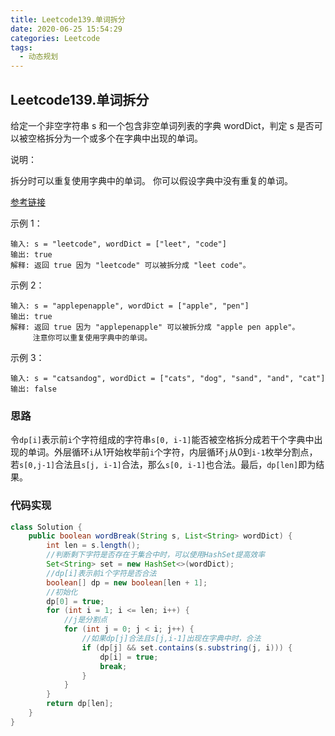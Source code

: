 ```yaml
---
title: Leetcode139.单词拆分
date: 2020-06-25 15:54:29
categories: Leetcode
tags:
  - 动态规划
---
```


## Leetcode139.单词拆分

给定一个非空字符串 s 和一个包含非空单词列表的字典 wordDict，判定 s 是否可以被空格拆分为一个或多个在字典中出现的单词。

说明：

拆分时可以重复使用字典中的单词。
你可以假设字典中没有重复的单词。

[参考链接](https://leetcode-cn.com/problems/word-break/)

<!--more-->

示例 1：

```
输入: s = "leetcode", wordDict = ["leet", "code"]
输出: true
解释: 返回 true 因为 "leetcode" 可以被拆分成 "leet code"。
```



示例 2：

```
输入: s = "applepenapple", wordDict = ["apple", "pen"]
输出: true
解释: 返回 true 因为 "applepenapple" 可以被拆分成 "apple pen apple"。
     注意你可以重复使用字典中的单词。
```



示例 3：

```
输入: s = "catsandog", wordDict = ["cats", "dog", "sand", "and", "cat"]
输出: false
```



### 思路

令`dp[i]`表示前`i`个字符组成的字符串`s[0, i-1]`能否被空格拆分成若干个字典中出现的单词。外层循环`i`从1开始枚举前`i`个字符，内层循环`j`从0到`i-1`枚举分割点，若`s[0,j-1]`合法且`s[j, i-1]`合法，那么`s[0, i-1]`也合法。最后，`dp[len]`即为结果。



### 代码实现

```java
class Solution {
    public boolean wordBreak(String s, List<String> wordDict) {
        int len = s.length();
        //判断剩下字符是否存在于集合中时，可以使用HashSet提高效率
        Set<String> set = new HashSet<>(wordDict);
        //dp[i]表示前i个字符是否合法
        boolean[] dp = new boolean[len + 1];
        //初始化
        dp[0] = true;
        for (int i = 1; i <= len; i++) {
            //j是分割点
            for (int j = 0; j < i; j++) {
                //如果dp[j]合法且s[j,i-1]出现在字典中时，合法
                if (dp[j] && set.contains(s.substring(j, i))) {
                    dp[i] = true;
                    break;
                }
            }
        }
        return dp[len];
    }
}
```




